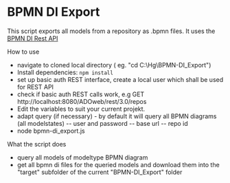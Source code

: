 # BPMN DI Export

This script exports all models from a repository as .bpmn files. It uses the [BPMN DI Rest API](https://developer.boc-group.com/adoxx/en/rest-bpmn-di/)

How to use

- navigate to cloned local directory ( eg. "cd C:\Hg\BPMN-DI_Export")
- Install dependencies: `npm install`
- set up basic auth REST interface, create a local user which shall be used for REST API
- check if basic auth REST calls work, e.g  GET http://localhost:8080/ADOweb/rest/3.0/repos
- Edit the variables to suit your current projekt.
- adapt query (if necessary) - by default it will query all BPMN diagrams (all modelstates)
-- user and password
-- base url
-- repo id
- node bpmn-di_export.js


What the script does

- query all models of modeltype BPMN diagram
- get all bpmn di files for the queried models and download them into the "target" subfolder of the current "BPMN-DI_Export" folder